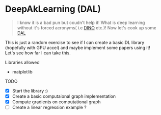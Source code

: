 # DeepAkLearning (DAL)
> I know it is a bad pun but coudn't help it! What is deep learning without it's forced acronyms( i.e [DINO](https://arxiv.org/abs/2203.03605) etc.)! Now let's cook up some [DAL](https://en.wikipedia.org/wiki/Dal#Use)

This is just a random exercise to see if I can create a basic DL library (hopefully with GPU accel) and maybe implement some papers using it! Let's see how far I can take this.

Libraries allowed
* matplotlib

TODO
- [x] Start the library :)
- [x] Create a basic computaional graph implementation
- [x] Compute gradients on computational graph
- [ ] Create a linear regression example ?
